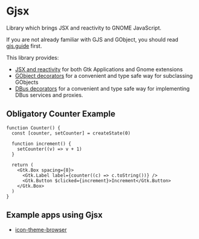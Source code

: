 # Gjsx

Library which brings JSX and reactivity to GNOME JavaScript.

If you are not already familiar with GJS and GObject, you should read
[gjs.guide](https://gjs.guide/) first.

This library provides:

- [JSX and reactivity](https://aylur.github.io/gjsx/jsx) for both Gtk
  Applications and Gnome extensions
- [GObject decorators](https://aylur.github.io/gjsx/gobject) for a convenient
  and type safe way for subclassing GObjects
- [DBus decorators](https://aylur.github.io/gjsx/dbus) for a convenient and type
  safe way for implementing DBus services and proxies.

## Obligatory Counter Example

```tsx
function Counter() {
  const [counter, setCounter] = createState(0)

  function increment() {
    setCounter((v) => v + 1)
  }

  return (
    <Gtk.Box spacing={8}>
      <Gtk.Label label={counter((c) => c.toString())} />
      <Gtk.Button $clicked={increment}>Increment</Gtk.Button>
    </Gtk.Box>
  )
}
```

## Example apps using Gjsx

- [icon-theme-browser](https://github.com/Aylur/icon-theme-browser)
